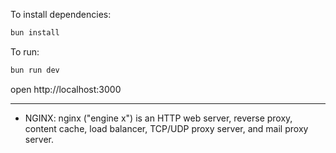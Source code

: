 To install dependencies:

```sh
bun install
```

To run:

```sh
bun run dev
```

open http://localhost:3000

---

- NGINX: nginx ("engine x") is an HTTP web server, reverse proxy, content cache, load balancer, TCP/UDP proxy server, and mail proxy server.

